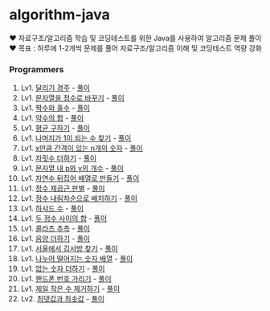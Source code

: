 # algorithm-java
♥️ 자료구조/알고리즘 학습 및 코딩테스트를 위한 Java를 사용하여 알고리즘 문제 풀이<br/>
♥️ 목표 : 하루에 1-2개씩 문제를 풀어 자료구조/알고리즘 이해 및 코딩테스트 역량 강화

### Programmers
1. Lv1. [달리기 경주](https://school.programmers.co.kr/learn/courses/30/lessons/178871) - [풀이](https://github.com/je-s0n/programmers-java/blob/main/Lv1/달리기경주.java)
2. Lv1. [문자열을 정수로 바꾸기](https://school.programmers.co.kr/learn/courses/30/lessons/12925) - [풀이](https://github.com/je-s0n/algorithm-java/blob/main/programmers/Lv1/문지열을%20정수로%20바꾸기.java)
3. Lv1. [짝수와 홀수](https://school.programmers.co.kr/learn/courses/30/lessons/12937) - [풀이](https://github.com/je-s0n/algorithm-java/blob/main/programmers/Lv1/짝수와%20홀수.java)
4. Lv1. [약수의 합](https://school.programmers.co.kr/learn/courses/30/lessons/12928) - [풀이](https://github.com/je-s0n/algorithm-java/blob/main/programmers/Lv1/약수의%20합.java)
5. Lv1. [평균 구하기](https://school.programmers.co.kr/learn/courses/30/lessons/12944) - [풀이](https://github.com/je-s0n/algorithm-java/blob/main/programmers/Lv1/평균%20구하기.java)
6. Lv1. [나머지가 1이 되는 수 찾기](https://school.programmers.co.kr/learn/courses/30/lessons/87389) - [풀이](https://github.com/je-s0n/algorithm-java/blob/main/programmers/Lv1/나머지가%201이%20되는%20수%20찾기.java)
7. Lv1. [x만큼 간격이 있는 n개의 숫자](https://school.programmers.co.kr/learn/courses/30/lessons/12954) - [풀이](https://github.com/je-s0n/algorithm-java/blob/main/programmers/Lv1/x만큼%20간격이%20있는%20n개의%20숫자.java)
8. Lv1. [자릿수 더하기](https://school.programmers.co.kr/learn/courses/30/lessons/12931) - [풀이](https://github.com/je-s0n/algorithm-java/blob/main/programmers/Lv1/자릿수%20더하기.java)
9. Lv1. [문자열 내 p와 y의 개수](https://school.programmers.co.kr/learn/courses/30/lessons/12916) - [풀이](https://github.com/je-s0n/algorithm-java/blob/main/programmers/Lv1/문자열%20내%20p와%20y의%20개수.java)
10. Lv1. [자연수 뒤집어 배열로 만들기](https://school.programmers.co.kr/learn/courses/30/lessons/12932) - [풀이](https://github.com/je-s0n/algorithm-java/blob/main/programmers/Lv1/자연수%20뒤집어%20배열로%20만들기.java)
11. Lv1. [정수 제곱근 판별](https://school.programmers.co.kr/learn/courses/30/lessons/12934) - [풀이](https://github.com/je-s0n/algorithm-java/blob/main/programmers/Lv1/정수%20제곱근%20판별.java)
12. Lv1. [정수 내림차순으로 배치하기](https://school.programmers.co.kr/learn/courses/30/lessons/12933) - [풀이](https://github.com/je-s0n/algorithm-java/blob/main/programmers/Lv1/정수%20내림차순으로%20배치하기.java)
13. Lv1. [하샤드 수](https://school.programmers.co.kr/learn/courses/30/lessons/12947) - [풀이](https://github.com/je-s0n/algorithm-java/blob/main/programmers/Lv1/하샤드%20수.java)
14. Lv1. [두 정수 사이의 합](https://school.programmers.co.kr/learn/courses/30/lessons/12912) - [풀이](https://github.com/je-s0n/algorithm-java/blob/main/programmers/Lv1/두%20정수%20사이의%20합.java)
15. Lv1. [콜라츠 추측](https://school.programmers.co.kr/learn/courses/30/lessons/12943) - [풀이](https://github.com/je-s0n/algorithm-java/blob/main/programmers/Lv1/콜라츠%20추측.java)
16. Lv1. [음양 더하기](https://school.programmers.co.kr/learn/courses/30/lessons/76501) - [풀이](https://github.com/je-s0n/algorithm-java/blob/main/programmers/Lv1/음양%20더하기.java)
17. Lv1. [서울에서 김서방 찾기](https://school.programmers.co.kr/learn/courses/30/lessons/12919) - [풀이](https://github.com/je-s0n/algorithm-java/blob/main/programmers/Lv1/서울에서%20김서방%20찾기.java)
18. Lv1. [나누어 떨어지는 숫자 배열](https://school.programmers.co.kr/learn/courses/30/lessons/12910) - [풀이](https://github.com/je-s0n/algorithm-java/blob/main/programmers/Lv1/나누어%20떨어지는%20숫자%20배열.java)
19. Lv1. [없는 숫자 더하기](https://school.programmers.co.kr/learn/courses/30/lessons/86051) - [풀이](https://github.com/je-s0n/algorithm-java/blob/main/programmers/Lv1/없는%20숫자%20더하기.java)
20. Lv1. [핸드폰 번호 가리기](https://school.programmers.co.kr/learn/courses/30/lessons/12948) - [풀이](https://github.com/je-s0n/algorithm-java/blob/main/programmers/Lv1/핸드폰%20번호%20가리기.java)
21. Lv1. [제일 작은 수 제거하기](https://school.programmers.co.kr/learn/courses/30/lessons/12935) - [풀이](https://github.com/je-s0n/algorithm-java/blob/main/programmers/Lv1/제일%20작은%20수%20제거하기.java)
22. Lv2. [최댓값과 최솟값](https://school.programmers.co.kr/learn/courses/30/lessons/12939) - [풀이](https://github.com/je-s0n/algorithm-java/blob/main/programmers/Lv2/최댓값과%20최솟값.java)
